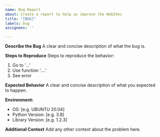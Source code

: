 ```yaml
---
name: Bug Report
about: Create a report to help us improve the Web2Vec
title: "[BUG]"
labels: bug
assignees: ''

---
```


**Describe the Bug**
A clear and concise description of what the bug is.

**Steps to Reproduce**
Steps to reproduce the behavior:
1. Go to '...'
2. Use function '....'
3. See error

**Expected Behavior**
A clear and concise description of what you expected to happen.

**Environment:**
 - OS: [e.g. UBUNTU 20.04]
 - Python Version: [e.g. 3.8]
 - Library Version: [e.g. 1.2.3]

**Additional Context**
Add any other context about the problem here.
